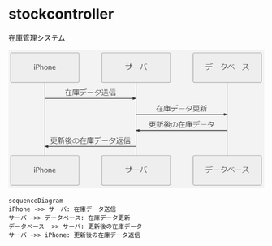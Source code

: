 # stockcontroller

在庫管理システム

![overview image](https://github.com/lenglass/stockcontroller/blob/master/about/overview.png?raw=true)

```mermaid
sequenceDiagram
iPhone ->> サーバ: 在庫データ送信
サーバ ->> データベース: 在庫データ更新
データベース ->> サーバ: 更新後の在庫データ
サーバ ->> iPhone: 更新後の在庫データ返信
```
